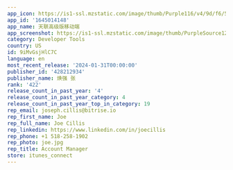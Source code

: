 ```yaml
---
app_icon: https://is1-ssl.mzstatic.com/image/thumb/Purple116/v4/9d/f6/5d/9df65d3b-2f59-b4bc-9262-628687718248/AppIcon-0-0-1x_U007emarketing-0-7-0-85-220.png/1024x1024bb.png
app_id: '1645014148'
app_name: 天联高级版移动端
app_screenshot: https://is1-ssl.mzstatic.com/image/thumb/PurpleSource122/v4/0b/6a/87/0b6a8744-8130-d8fa-c87e-be903efc6232/e7196041-86a0-4ac7-813d-cd5402102919_IMG_0941.jpg/1242x2688bb.png
category: Developer Tools
country: US
id: 9iMvGsjHlC7C
language: en
most_recent_release: '2024-01-31T00:00:00'
publisher_id: '428212934'
publisher_name: 焕强 张
rank: '422'
release_count_in_past_year: '4'
release_count_in_past_year_category: 4
release_count_in_past_year_top_in_category: 19
rep_email: joseph.cillis@bitrise.io
rep_first_name: Joe
rep_full_name: Joe Cillis
rep_linkedin: https://www.linkedin.com/in/joecillis
rep_phone: +1 518-258-1902
rep_photo: joe.jpg
rep_title: Account Manager
store: itunes_connect
---
```

